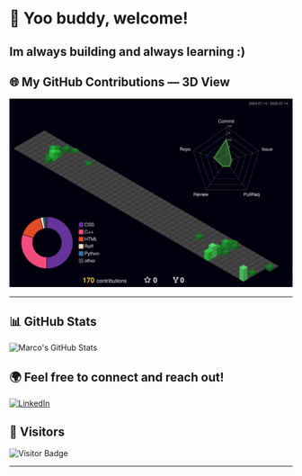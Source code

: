 # 👋 Yoo buddy, welcome!
Im always building and always learning :)
---

## 🌐 My GitHub Contributions — 3D View

![3D Contributions](./profile-3d-contrib/profile-night-green.svg)

---

## 📊 GitHub Stats
![Marco's GitHub Stats](https://github-readme-stats.vercel.app/api?username=MarcoFilho1&show_icons=true&theme=tokyonight)

## 🌍 Feel free to connect and reach out!

[![LinkedIn](https://img.shields.io/badge/-LinkedIn-0A66C2?style=flat&logo=linkedin&logoColor=white)](www.linkedin.com/in/marco-filho-3159542b1)

## 👀 Visitors

![Visitor Badge](https://visitor-badge.laobi.icu/badge?page_id=MarcoFilho1.MarcoFilho1)

---


<!--
**MarcoFilho1/MarcoFilho1** is a ✨ _special_ ✨ repository because its `README.md` (this file) appears on your GitHub profile.

Here are some ideas to get you started:

- 🔭 I’m currently working on ...
- 🌱 I’m currently learning ...
- 👯 I’m looking to collaborate on ...
- 🤔 I’m looking for help with ...
- 💬 Ask me about ...
- 📫 How to reach me: ...
- 😄 Pronouns: ...
- ⚡ Fun fact: ...
-->
